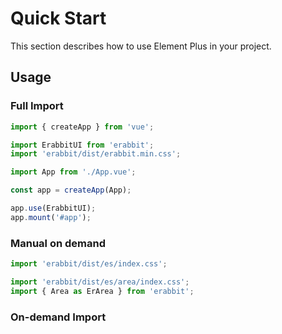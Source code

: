 # Quick Start

This section describes how to use Element Plus in your project.

## Usage

### Full Import

```ts
import { createApp } from 'vue';

import ErabbitUI from 'erabbit';
import 'erabbit/dist/erabbit.min.css';

import App from './App.vue';

const app = createApp(App);

app.use(ErabbitUI);
app.mount('#app');
```

### Manual on demand

```ts
import 'erabbit/dist/es/index.css';

import 'erabbit/dist/es/area/index.css';
import { Area as ErArea } from 'erabbit';
```

### On-demand Import
